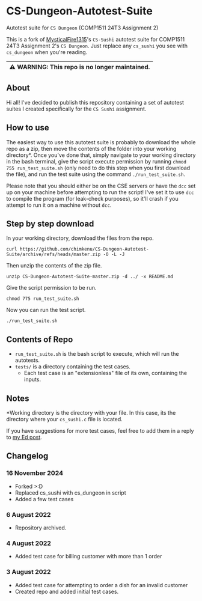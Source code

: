 # CS-Dungeon-Autotest-Suite
Autotest suite for `CS Dungeon` (COMP1511 24T3 Assignment 2)

This is a fork of [MysticalFire1315](https://github.com/MysticalFire1315)'s `CS-Sushi` autotest suite for COMP1511 24T3 Assignment 2's `CS Dungeon`. Just replace any `cs_sushi` you see with `cs_dungeon` when you're reading. 

| :warning: WARNING: This repo is no longer maintained. |
|:------------------------------------------------------|

## About
Hi all! I've decided to publish this repository containing a set of autotest suites I created specifically for the `CS Sushi` assignment.


## How to use
The easiest way to use this autotest suite is probably to download the whole repo as a zip, then move the contents of the folder into your working directory*.
Once you've done that, simply navigate to your working directory in the bash terminal, give the script execute permission by running `chmod 755 run_test_suite.sh` (only need to do this step when you first download the file), and run the test suite using the command `./run_test_suite.sh`.

Please note that you should either be on the CSE servers or have the `dcc` set up on your machine before attempting to run the script!
I've set it to use `dcc` to compile the program (for leak-check purposes), so it'll crash if you attempt to run it on a machine without `dcc`.


## Step by step download
In your working directory, download the files from the repo.
```
curl https://github.com/chimkenu/CS-Dungeon-Autotest-Suite/archive/refs/heads/master.zip -O -L -J
```

Then unzip the contents of the zip file.
```
unzip CS-Dungeon-Autotest-Suite-master.zip -d ../ -x README.md
```

Give the script permission to be run.
```
chmod 775 run_test_suite.sh
```

Now you can run the test script.
```
./run_test_suite.sh
```


## Contents of Repo
- `run_test_suite.sh` is the bash script to execute, which will run the autotests.
- `tests/` is a directory containing the test cases. 
  - Each test case is an "extensionless" file of its own, containing the inputs.


## Notes
*Working directory is the directory with your file. In this case, its the directory where your `cs_sushi.c` file is located.

If you have suggestions for more test cases, feel free to add them in a reply to [my Ed post](https://edstem.org/au/courses/8666/discussion/952256).

## Changelog
### 16 November 2024
- Forked >:D
- Replaced cs_sushi with cs_dungeon in script
- Added a few test cases
### 6 August 2022
- Repository archived.
### 4 August 2022
- Added test case for billing customer with more than 1 order
### 3 August 2022
- Added test case for attempting to order a dish for an invalid customer
- Created repo and added initial test cases.
